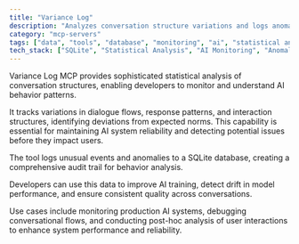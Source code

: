 ```yaml
---
title: "Variance Log"
description: "Analyzes conversation structure variations and logs anomalies to SQLite for AI behavior monitoring and anomaly detection."
category: "mcp-servers"
tags: ["data", "tools", "database", "monitoring", "ai", "statistical analysis", "conversation structure", "anomaly logging"]
tech_stack: ["SQLite", "Statistical Analysis", "AI Monitoring", "Anomaly Detection", "Conversation Analytics"]
---
```


Variance Log MCP provides sophisticated statistical analysis of conversation structures, enabling developers to monitor and understand AI behavior patterns. 

It tracks variations in dialogue flows, response patterns, and interaction structures, identifying deviations from expected norms. This capability is essential for maintaining AI system reliability and detecting potential issues before they impact users.

The tool logs unusual events and anomalies to a SQLite database, creating a comprehensive audit trail for behavior analysis. 

Developers can use this data to improve AI training, detect drift in model performance, and ensure consistent quality across conversations. 

Use cases include monitoring production AI systems, debugging conversational flows, and conducting post-hoc analysis of user interactions to enhance system performance and reliability.